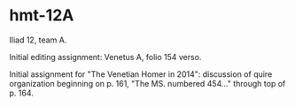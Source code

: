 hmt-12A
=======

Iliad 12, team A.


Initial editing assignment:  Venetus A, folio 154 verso.

Initial assignment for "The Venetian Homer in 2014":  discussion of quire organization beginning on p. 161, "The MS. numbered 454..." through top of p. 164.




